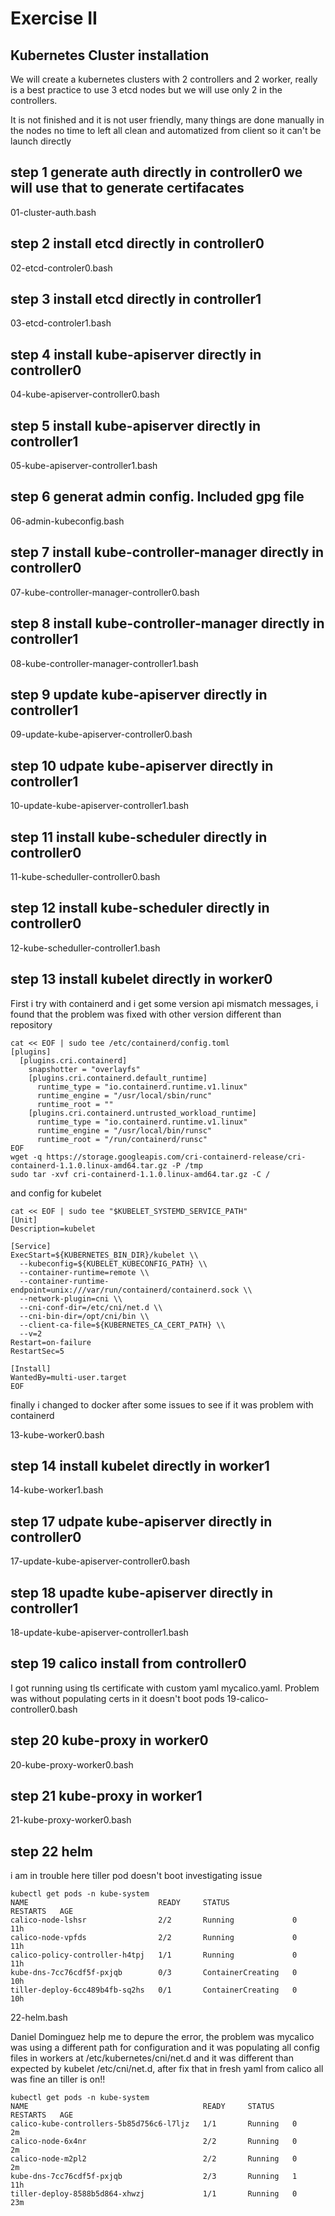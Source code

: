 # Exercise II

## Kubernetes Cluster installation

We will create a kubernetes clusters with 2 controllers and 2 worker, really is a best practice to use 3 etcd nodes but we will use only 2 in the controllers.

It is not finished and it is not user friendly, many things are done manually in the nodes no time to left all clean and automatized from client so it can't be launch directly


## step 1 generate auth directly in controller0 we will use that to generate certifacates
01-cluster-auth.bash
## step 2 install etcd directly in controller0
02-etcd-controler0.bash
## step 3 install etcd directly in controller1
03-etcd-controler1.bash
## step 4 install kube-apiserver directly in controller0
04-kube-apiserver-controller0.bash
## step 5 install kube-apiserver directly in controller1
05-kube-apiserver-controller1.bash
## step 6 generat admin config. Included gpg file
06-admin-kubeconfig.bash
## step 7 install kube-controller-manager directly in controller0
07-kube-controller-manager-controller0.bash
## step 8 install kube-controller-manager directly in controller1
08-kube-controller-manager-controller1.bash
## step 9 update kube-apiserver directly in controller1
09-update-kube-apiserver-controller0.bash
## step 10 udpate kube-apiserver directly in controller1
10-update-kube-apiserver-controller1.bash
## step 11 install kube-scheduler directly in controller0
11-kube-scheduller-controller0.bash
## step 12 install kube-scheduler directly in controller0
12-kube-scheduller-controller1.bash
## step 13 install kubelet directly in worker0 
First i try with containerd and i get some version api mismatch messages, i found that the problem was fixed with other version different than repository
```
cat << EOF | sudo tee /etc/containerd/config.toml
[plugins]
  [plugins.cri.containerd]
    snapshotter = "overlayfs"
    [plugins.cri.containerd.default_runtime]
      runtime_type = "io.containerd.runtime.v1.linux"
      runtime_engine = "/usr/local/sbin/runc"
      runtime_root = ""
    [plugins.cri.containerd.untrusted_workload_runtime]
      runtime_type = "io.containerd.runtime.v1.linux"
      runtime_engine = "/usr/local/bin/runsc"
      runtime_root = "/run/containerd/runsc"
EOF
wget -q https://storage.googleapis.com/cri-containerd-release/cri-containerd-1.1.0.linux-amd64.tar.gz -P /tmp
sudo tar -xvf cri-containerd-1.1.0.linux-amd64.tar.gz -C /
```
and config for kubelet
```
cat << EOF | sudo tee "$KUBELET_SYSTEMD_SERVICE_PATH"
[Unit]
Description=kubelet

[Service]
ExecStart=${KUBERNETES_BIN_DIR}/kubelet \\
  --kubeconfig=${KUBELET_KUBECONFIG_PATH} \\
  --container-runtime=remote \\
  --container-runtime-endpoint=unix:///var/run/containerd/containerd.sock \\
  --network-plugin=cni \\
  --cni-conf-dir=/etc/cni/net.d \\
  --cni-bin-dir=/opt/cni/bin \\
  --client-ca-file=${KUBERNETES_CA_CERT_PATH} \\
  --v=2
Restart=on-failure
RestartSec=5

[Install]
WantedBy=multi-user.target
EOF
```
finally i changed to docker after some issues to see if it was problem with containerd

  
13-kube-worker0.bash
## step 14 install kubelet directly in worker1
14-kube-worker1.bash

## step 17 udpate kube-apiserver directly in controller0 
17-update-kube-apiserver-controller0.bash
## step 18 upadte kube-apiserver directly in controller1 
18-update-kube-apiserver-controller1.bash
## step 19 calico install from controller0
I got running using tls certificate with custom yaml mycalico.yaml. Problem was without populating certs in it doesn't boot pods
19-calico-controller0.bash
## step 20 kube-proxy in worker0
20-kube-proxy-worker0.bash
## step 21 kube-proxy in worker1
21-kube-proxy-worker0.bash
## step 22 helm
i am in trouble here tiller pod doesn't boot investigating issue
```
kubectl get pods -n kube-system
NAME                             READY     STATUS              RESTARTS   AGE
calico-node-lshsr                2/2       Running             0          11h
calico-node-vpfds                2/2       Running             0          11h
calico-policy-controller-h4tpj   1/1       Running             0          11h
kube-dns-7cc76cdf5f-pxjqb        0/3       ContainerCreating   0          10h
tiller-deploy-6cc489b4fb-sq2hs   0/1       ContainerCreating   0          10h
```
22-helm.bash

Daniel Dominguez help me to depure the error, the problem was mycalico was using a different path for configuration and it was populating all config files in workers at /etc/kubernetes/cni/net.d and it was different than expected by kubelet /etc/cni/net.d, after fix that in fresh yaml from calico all was fine an tiller is on!!

```
kubectl get pods -n kube-system 
NAME                                       READY     STATUS    RESTARTS   AGE
calico-kube-controllers-5b85d756c6-l7ljz   1/1       Running   0          2m
calico-node-6x4nr                          2/2       Running   0          2m
calico-node-m2pl2                          2/2       Running   0          2m
kube-dns-7cc76cdf5f-pxjqb                  2/3       Running   1          11h
tiller-deploy-8588b5d864-xhwzj             1/1       Running   0          23m
```







